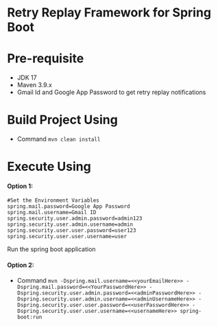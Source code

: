 # Retry Replay Framework for Spring Boot

# Pre-requisite

- JDK 17
- Maven 3.9.x
- Gmail Id and Google App Password to get retry replay notifications

# Build Project Using 
- Command `mvn clean install`

# Execute Using

#### Option 1:
```
#Set the Environment Variables
spring.mail.password=Google App Password
spring.mail.username=Gmail ID
spring.security.user.admin.password=admin123
spring.security.user.admin.username=admin
spring.security.user.user.password=user123
spring.security.user.user.username=user
```
Run the spring boot application

#### Option 2:
- Command `mvn -Dspring.mail.username=<<yourEmailHere>> -Dspring.mail.password=<<YourPasswordHere>> -Dspring.security.user.admin.password=<<adminPasswordHere>> -Dspring.security.user.admin.username=<<adminUsernameHere>> -Dspring.security.user.user.password=<<userPasswordHere>> -Dspring.security.user.user.username=<<usernameHere>> spring-boot:run`
